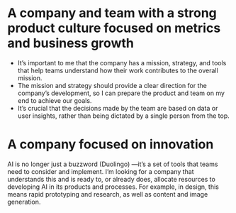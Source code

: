 # A company and team with a strong product culture focused on metrics and business growth
- It’s important to me that the company has a mission, strategy, and tools that help teams understand how their work contributes to the overall mission.
- The mission and strategy should provide a clear direction for the company’s development, so I can prepare the product and team on my end to achieve our goals.
- It’s crucial that the decisions made by the team are based on data or user insights, rather than being dictated by a single person from the top.

# A company focused on innovation
AI is no longer just a buzzword (Duolingo) —it’s a set of tools that teams need to consider and implement. I’m looking for a company that understands this and is ready to, or already does, allocate resources to developing AI in its products and processes.
For example, in design, this means rapid prototyping and research, as well as content and image generation.


